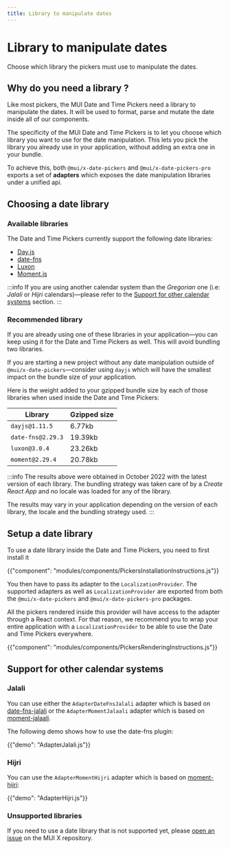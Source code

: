```yaml
---
title: Library to manipulate dates
---
```


# Library to manipulate dates

<p class="description">Choose which library the pickers must use to manipulate the dates.</p>

## Why do you need a library ?

Like most pickers, the MUI Date and Time Pickers need a library to manipulate the dates.
It will be used to format, parse and mutate the date inside all of our components.

The specificity of the MUI Date and Time Pickers is to let you choose which library you want to use for the date manipulation.
This lets you pick the library you already use in your application, without adding an extra one in your bundle.

To achieve this, both `@mui/x-date-pickers` and `@mui/x-date-pickers-pro` exports a set of **adapters** which exposes
the date manipulation libraries under a unified api.

## Choosing a date library

### Available libraries

The Date and Time Pickers currently support the following date libraries:

- [Day.js](https://day.js.org/)
- [date-fns](https://date-fns.org/)
- [Luxon](https://moment.github.io/luxon/#/)
- [Moment.js](https://momentjs.com/)

:::info
If you are using another calendar system than the _Gregorian_ one (i.e: _Jalali_ or _Hijri_ calendars)—please refer to the [Support for other calendar systems](#support-for-other-calendar-systems) section.
:::

### Recommended library

If you are already using one of these libraries in your application—you can keep using it for the Date and Time Pickers as well.
This will avoid bundling two libraries.

If you are starting a new project without any date manipulation outside of `@mui/x-date-pickers`—consider using `dayjs` which will have the smallest impact on the bundle size of your application.

Here is the weight added to your gzipped bundle size by each of those libraries when used inside the Date and Time Pickers:

| **Library**       | **Gzipped size** |
| ----------------- | ---------------- |
| `dayjs@1.11.5`    | 6.77kb           |
| `date-fns@2.29.3` | 19.39kb          |
| `luxon@3.0.4`     | 23.26kb          |
| `moment@2.29.4`   | 20.78kb          |

:::info
The results above were obtained in October 2022 with the latest version of each library.
The bundling strategy was taken care of by a _Create React App_ and no locale was loaded for any of the library.

The results may vary in your application depending on the version of each library, the locale and the bundling strategy used.
:::

## Setup a date library

To use a date library inside the Date and Time Pickers, you need to first install it

{{"component": "modules/components/PickersInstallationInstructions.js"}}

You then have to pass its adapter to the `LocalizationProvider`.
The supported adapters as well as `LocalizationProvider` are exported from both the `@mui/x-date-pickers` and `@mui/x-date-pickers-pro` packages.

All the pickers rendered inside this provider will have access to the adapter through a React context.
For that reason, we recommend you to wrap your entire application with a `LocalizationProvider` to be able to use the Date and Time Pickers everywhere.

{{"component": "modules/components/PickersRenderingInstructions.js"}}

## Support for other calendar systems

### Jalali

You can use either the `AdapterDateFnsJalali` adapter which is based on [date-fns-jalali](https://www.npmjs.com/package/date-fns-jalali)
or the `AdapterMomentJalaali` adapter which is based on [moment-jalaali](https://www.npmjs.com/package/moment-jalaali).

The following demo shows how to use the date-fns plugin:

{{"demo": "AdapterJalali.js"}}

### Hijri

You can use the `AdapterMomentHijri` adapter which is based on [moment-hijri](https://www.npmjs.com/package/moment-hijri):

{{"demo": "AdapterHijri.js"}}

### Unsupported libraries

If you need to use a date library that is not supported yet, please [open an issue](https://github.com/mui/mui-x/issues/new/choose) on the MUI X repository.
